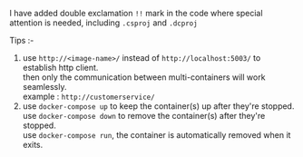 
I have added double exclamation `!!` mark in the code where special attention is needed, including `.csproj` and `.dcproj`

Tips :-
1. use `http://<image-name>/` instead of `http://localhost:5003/` to establish http client.\
   then only the communication between multi-containers will work seamlessly.\
   example : `http://customerservice/`
2. use `docker-compose up` to keep the container(s) up after they're stopped.\
   use `docker-compose down` to remove the container(s) after they're stopped.\
   use `docker-compose run`, the container is automatically removed when it exits.
